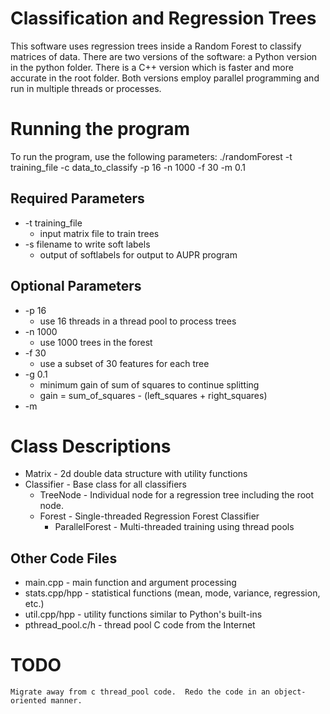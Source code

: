 # Classification and Regression Trees
This software uses regression trees inside a Random Forest to classify
matrices of data.
There are two versions of the software: a Python version in the python folder.  There is a C++ version which is faster and more accurate in the root folder.  Both versions employ parallel programming and run in multiple threads or processes.

# Running the program
To run the program, use the following parameters:
./randomForest -t training_file -c data_to_classify -p 16 -n 1000 -f 30 -m 0.1
## Required Parameters
- -t training_file
    - input matrix file to train trees
- -s filename to write soft labels
    - output of softlabels for output to AUPR program
## Optional Parameters
- -p 16
    - use 16 threads in a thread pool to process trees
- -n 1000
    - use 1000 trees in the forest
- -f 30
    - use a subset of 30 features for each tree
- -g 0.1
    - minimum gain of sum of squares to continue splitting
    - gain = sum_of_squares - (left_squares + right_squares)
- -m

# Class Descriptions
- Matrix - 2d double data structure with utility functions
- Classifier - Base class for all classifiers
    - TreeNode - Individual node for a regression tree including the  root node.
    - Forest - Single-threaded Regression Forest Classifier
        - ParallelForest - Multi-threaded training using thread pools

## Other Code Files
- main.cpp - main function and argument processing
- stats.cpp/hpp - statistical functions (mean, mode, variance, regression, etc.)
- util.cpp/hpp - utility functions similar to Python's built-ins
- pthread_pool.c/h - thread pool C code from the Internet

# TODO
    Migrate away from c thread_pool code.  Redo the code in an object-oriented manner.
